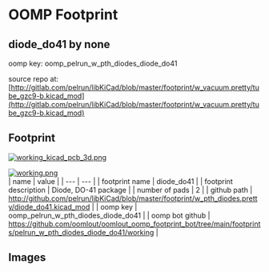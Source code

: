 # OOMP Footprint  
## diode_do41  by none  
  
oomp key: oomp_pelrun_w_pth_diodes_diode_do41  
  
source repo at: [http://gitlab.com/pelrun/libKiCad/blob/master/footprint/w_vacuum.pretty/tube_gzc9-b.kicad_mod](http://gitlab.com/pelrun/libKiCad/blob/master/footprint/w_vacuum.pretty/tube_gzc9-b.kicad_mod)  
## Footprint  
  
[![working_kicad_pcb_3d.png](working_kicad_pcb_3d_600.png)](working_kicad_pcb_3d.png)  
  
[![working.png](working_600.png)](working.png)  
| name | value | 
| --- | --- | 
| footprint name | diode_do41 | 
| footprint description | Diode, DO-41 package | 
| number of pads | 2 | 
| github path | http://github.com/pelrun/libKiCad/blob/master/footprint/w_pth_diodes.pretty/diode_do41.kicad_mod | 
| oomp key | oomp_pelrun_w_pth_diodes_diode_do41 | 
| oomp bot github | https://github.com/oomlout/oomlout_oomp_footprint_bot/tree/main/footprints/pelrun_w_pth_diodes_diode_do41/working | 
## Images  
